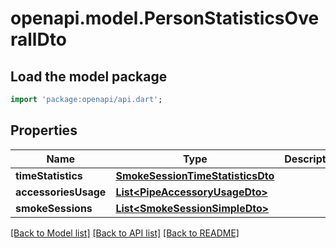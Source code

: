 # openapi.model.PersonStatisticsOverallDto

## Load the model package
```dart
import 'package:openapi/api.dart';
```

## Properties
Name | Type | Description | Notes
------------ | ------------- | ------------- | -------------
**timeStatistics** | [**SmokeSessionTimeStatisticsDto**](SmokeSessionTimeStatisticsDto.md) |  | [optional] 
**accessoriesUsage** | [**List&lt;PipeAccessoryUsageDto&gt;**](PipeAccessoryUsageDto.md) |  | [optional] 
**smokeSessions** | [**List&lt;SmokeSessionSimpleDto&gt;**](SmokeSessionSimpleDto.md) |  | [optional] 

[[Back to Model list]](../README.md#documentation-for-models) [[Back to API list]](../README.md#documentation-for-api-endpoints) [[Back to README]](../README.md)


